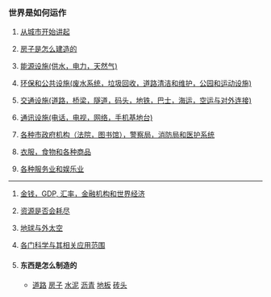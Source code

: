 ### 世界是如何运作

1. <a href="/world/city">从城市开始讲起</a>

1. <a href="/world/building">房子是怎么建造的</a>

1. <a href="/world/utility">能源设施(供水，电力，天然气)</a>

1. <a href="/world/environment">环保和公共设施(废水系统，垃圾回收，道路清洁和维护，公园和运动设施)</a>

1. <a href="/world/transportation">交通设施(道路，桥梁，隧道，码头，地铁，巴士，海运，空运与对外连接)</a>

1. <a href="/world/communication">通讯设施(电话，电视，网络，手机基地台)</a>

1. <a href="/world/government">各种市政府机构（法院，图书馆），警察局，消防局和医护系统</a>

1. <a href="/world/goods">衣服，食物和各种商品</a>

1. <a href="/world/entertainment">各种服务业和娱乐业</a>

***

1. <a href="/world/money">金钱，GDP, 汇率，金融机构和世界经济</a>

1. <a href="/world/resource">资源是否会耗尽</a>

1. <a href="/world/planets">地球与外太空</a>

1. <a href="/world/education">各门科学与其相关应用范围</a>

1. #### 东西是怎么制造的
	-   <a href="/world/howitsmade/road">道路</a>
	    <a href="/world/howitsmade/house">房子</a>
		<a href="/world/howitsmade/cement">水泥</a>
		<a href="/world/howitsmade/asphalt">沥青</a>
		<a href="/world/howitsmade/hardwood_floor">地板</a>
		<a href="/world/howitsmade/brick">砖头</a>
	
	
	